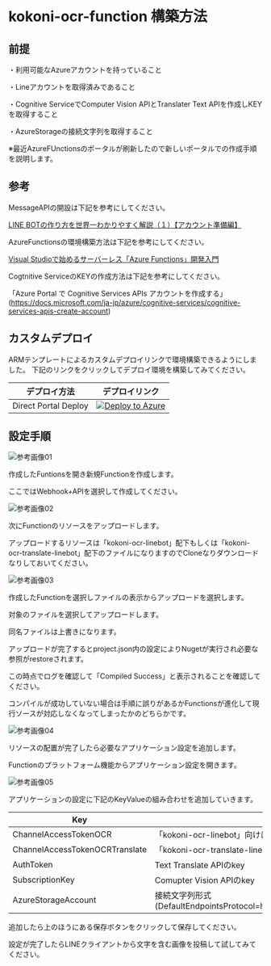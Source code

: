 # kokoni-ocr-function 構築方法

## 前提

・利用可能なAzureアカウントを持っていること

・Lineアカウントを取得済みであること

・Cognitive ServiceでComputer Vision APIとTranslater Text APIを作成しKEYを取得すること

・AzureStorageの接続文字列を取得すること

※最近AzureFUnctionsのポータルが刷新したので新しいポータルでの作成手順を説明します。

## 参考

MessageAPIの開設は下記を参考にしてください。

[LINE BOTの作り方を世界一わかりやすく解説（１）【アカウント準備編】](http://qiita.com/yoshizaki_kkgk/items/bd4277d3943200beab26)

AzureFunctionsの環境構築方法は下記を参考にしてください。

[Visual Studioで始めるサーバーレス「Azure Functions」開発入門](http://www.buildinsider.net/pr/microsoft/azure/dictionary06)

Cogtnitive ServiceのKEYの作成方法は下記を参考にしてください。

「Azure Portal で Cognitive Services APIs アカウントを作成する」(https://docs.microsoft.com/ja-jp/azure/cognitive-services/cognitive-services-apis-create-account)


## カスタムデプロイ

ARMテンプレートによるカスタムデプロイリンクで環境構築できるようにしました。
下記のリンクをクリックしてデプロイ環境を構築してみてください。

|デプロイ方法|デプロイリンク|
| --------------- |:---------------:|
| Direct Portal Deploy | [![Deploy to Azure](http://azuredeploy.net/deploybutton.png)](https://portal.azure.com/#create/Microsoft.Template/uri/https%3A%2F%2Fraw.githubusercontent.com%2Fkingkino%2Fkokoni-ocr-function%2Fmaster%2FAzureDeploy.json) |


## 設定手順

![参考画像01](https://github.com/kingkino/kokoni-ocr-function/blob/master/refer01.png)

作成したFuntionsを開き新規Functionを作成します。

ここではWebhook+APIを選択して作成してください。

![参考画像02](https://github.com/kingkino/kokoni-ocr-function/blob/master/refer02.png)

次にFunctionのリソースをアップロードします。

アップロードするリソースは「kokoni-ocr-linebot」配下もしくは「kokoni-ocr-translate-linebot」配下のファイルになりますのでCloneなりダウンロードなりしておいてください。

![参考画像03](https://github.com/kingkino/kokoni-ocr-function/blob/master/refer03.png)

作成したFunctionを選択しファイルの表示からアップロードを選択します。

対象のファイルを選択してアップロードします。

同名ファイルは上書きになります。

アップロードが完了するとproject.json内の設定によりNugetが実行され必要な参照がrestoreされます。

この時点でログを確認して「Compiled Success」と表示されることを確認してください。

コンパイルが成功していない場合は手順に誤りがあるかFunctionsが進化して現行ソースが対応しなくなってしまったかのどちらかです。

![参考画像04](https://github.com/kingkino/kokoni-ocr-function/blob/master/refer04.png)

リソースの配置が完了したら必要なアプリケーション設定を追加します。

Functionのプラットフォーム機能からアプリケーション設定を開きます。

![参考画像05](https://github.com/kingkino/kokoni-ocr-function/blob/master/refer05.png)

アプリケーションの設定に下記のKeyValueの組み合わせを追加していきます。

|Key|value|
| --------------- | --------------- |
|ChannelAccessTokenOCR|「kokoni-ocr-linebot」向けに作成したLINE APIのKEYを取得する|
|ChannelAccessTokenOCRTranslate|「kokoni-ocr-translate-linebot」向けに作成したLINE APIのKEYを取得する|
|AuthToken|Text Translate APIのkey|
|SubscriptionKey|Comupter Vision APIのkey|
|AzureStorageAccount|接続文字列形式(DefaultEndpointsProtocol=https;AccountName=***;AccountKey=***;EndpointSuffix=core.windows.net)|

追加したら上のほうにある保存ボタンをクリックして保存してください。


設定が完了したらLINEクライアントから文字を含む画像を投稿して試してみてください。




